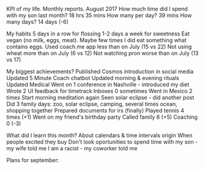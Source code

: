 KPI of my life. Monthly reports.
August 2017
How much time did I spend with my son last month?
18 hrs 35 mins
How many per day?
39 mins
How many days?
14 days (-6)

My habits
5 days in a row for flossing
1-2 days a week for sweetness
Eat vegan (no milk, eggs, meat). Maybe few times I did eat something what contains eggs.
Used coach.me app less than on July (15 vs 22)
Not using wheat more than on July (6 vs 12)
Not watching pron worse than on July (13 vs 17)

My biggest achievements?
Published Cosmos introduction in social media
Updated 5 Minute Coach chatbot
Updated morning & evening rituals
Updated Medical
Went on 1 conference in Nashville - introduced my diet
Wrote 2 UI feedback for timetrack
Inboxes 0 sometimes
Went in Mexico 2 times
Start morning meditation again
Seen solar eclipse - did another post
Did 3 family days: zoo, solar eclipse, camping, several times ocean, shopping together
Prepared documents for irs (finally)
Played tennis 4 times (+1)
Went on my friend's birthday party
Called family 6 (+5)
Coaching 0 (-3)

What did I learn this month?
About calendars & time intervals origin
When people excited they buy
Don't look oportunities to spend time with my son - my wife told me
I am a racist - my coworker told me


Plans for september:
